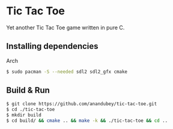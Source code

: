 # Tic Tac Toe
Yet another Tic Tac Toe game written in pure C.

## Installing dependencies
Arch
  ```sh
  $ sudo pacman -S --needed sdl2 sdl2_gfx cmake
  ```

## Build & Run
```sh
$ git clone https://github.com/anandubey/tic-tac-toe.git
$ cd ./tic-tac-toe
$ mkdir build
$ cd build/ && cmake .. && make -k && ./tic-tac-toe && cd ..
```
